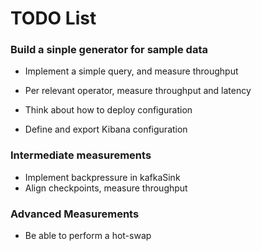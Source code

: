 # TODO List

### Build a sinple generator for sample data
- Implement a simple query, and measure throughput
- Per relevant operator, measure throughput and latency


- Think about how to deploy configuration

- Define and export Kibana configuration


### Intermediate measurements

- Implement backpressure in kafkaSink
- Align checkpoints, measure throughput




### Advanced Measurements
- Be able to perform a hot-swap